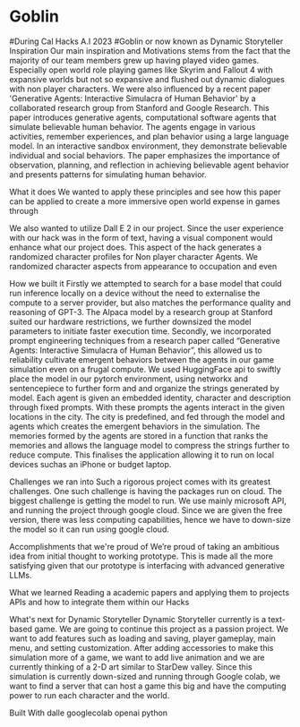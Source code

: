 # Goblin
#During Cal Hacks A.I 2023
#Goblin or now known as Dynamic Storyteller 
Inspiration
Our main inspiration and Motivations stems from the fact that the majority of our team members grew up having played video games. Especially open world role playing games like Skyrim and Fallout 4 with expansive worlds but not so expansive and flushed out dynamic dialogues with non player characters. We were also influenced by a recent paper 'Generative Agents: Interactive Simulacra of Human Behavior' by a collaborated research group from Stanford and Google Research. This paper introduces generative agents, computational software agents that simulate believable human behavior. The agents engage in various activities, remember experiences, and plan behavior using a large language model. In an interactive sandbox environment, they demonstrate believable individual and social behaviors. The paper emphasizes the importance of observation, planning, and reflection in achieving believable agent behavior and presents patterns for simulating human behavior.

What it does
We wanted to apply these principles and see how this paper can be applied to create a more immersive open world expense in games through

We also wanted to utilize Dall E 2 in our project. Since the user experience with our hack was in the form of text, having a visual component would enhance what our project does. This aspect of the hack generates a randomized character profiles for Non player character Agents. We randomized character aspects from appearance to occupation and even

How we built it
Firstly we attempted to search for a base model that could run inference locally on a device without the need to externalise the compute to a server provider, but also matches the performance quality and reasoning of GPT-3. The Alpaca model by a research group at Stanford suited our hardware restrictions, we further downsized the model parameters to initiate faster execution time. Secondly, we incorporated prompt engineering techniques from a research paper called “Generative Agents: Interactive Simulacra of Human Behavior”, this allowed us to reliability cultivate emergent behaviors between the agents in our game simulation even on a frugal compute. We used HuggingFace api to swiftly place the model in our pytorch environment, using networkx and sentencepiece to further form and and organize the strings generated by model. Each agent is given an embedded identity, character and description through fixed prompts. With these prompts the agents interact in the given locations in the city. The city is predefined, and fed through the model and agents which creates the emergent behaviors in the simulation. The memories formed by the agents are stored in a function that ranks the memories and allows the language model to compress the strings further to reduce compute. This finalises the application allowing it to run on local devices suchas an iPhone or budget laptop.

Challenges we ran into
Such a rigorous project comes with its greatest challenges. One such challenge is having the packages run on cloud. The biggest challenge is getting the model to run. We use mainly microsoft API, and running the project through google cloud. Since we are given the free version, there was less computing capabilities, hence we have to down-size the model so it can run using google cloud.

Accomplishments that we're proud of
We’re proud of taking an ambitious idea from initial thought to working prototype. This is made all the more satisfying given that our prototype is interfacing with advanced generative LLMs.

What we learned
Reading a academic papers and applying them to projects APIs and how to integrate them within our Hacks

What's next for Dynamic Storyteller
Dynamic Storyteller currently is a text-based game. We are going to continue this project as a passion project. We want to add features such as loading and saving, player gameplay, main menu, and setting customization. After adding accessories to make this simulation more of a game, we want to add live animation and we are currently thinking of a 2-D art similar to StarDew valley. Since this simulation is currently down-sized and running through Google colab, we want to find a server that can host a game this big and have the computing power to run each character and the world.

Built With
dalle
googlecolab
openai
python
